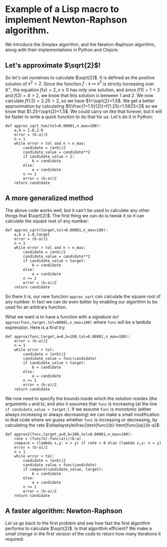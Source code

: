 Example of a Lisp macro to implement Newton-Raphson algorithm.
======

We introduce the Simplex algorithm, and the Newton-Raphson algorithm,
along with their implementations in Python and Clojure.

Let's approximate $\sqrt{2}$!
---------

So let's set ourselves to calculate $\sqrt{2}$. It is defined as the
positive solution of $x^2=2$. Since the function $f:x\mapsto x^2$ is
strictly increasing over $\mathbb{R}^+$, the equation $f(x)=2,x\geq 0$
has only one solution, and since $f(1)=1<2$ and $f(2)=4>2$, we know
that this solution is between $1$ and $2$. We now calculate
$f(1.5)=2.25>2$, so we have $1<\sqrt{2}<1.5$. We get a better
approximation by calculating $f(\frac{1+1.5}{2})=f(1.25)=1.5625<2$ so
we know that $1.25<\sqrt{2}<1.5$. We could carry on like that forever,
but it will be faster to write a quick function to do that for us.
Let's do it in Python:


    def approx_sqrt_two(tol=0.00001,n_max=100):
        a,b = 1.0,2.0
        error = (b-a)/2
        n = 1
        while error > tol and n < n_max:
            candidate = (a+b)/2
            candidate_value = candidate**2
            if candidate_value > 2:
                b = candidate
            else:
                a = candidate
            n += 1
            error = (b-a)/2
        return candidate

A more generalized method
-----

The above code works well, but it can't be used to calculate any other
things that $\sqrt{2}$. The first thing we can do is tweak it so it
can calculate the square root of any number:

    def approx_sqrt(target,tol=0.00001,n_max=100):
        a,b = 1.0,target
        error = (b-a)/2
        n = 1
        while error > tol and n < n_max:
            candidate = (a+b)/2
            candidate_value = candidate**2
            if candidate_value > target:
                b = candidate
            else:
                a = candidate
            n += 1
            error = (b-a)/2
        return candidate

So there it is, our new function `approx_sqrt` can calculate the
square root of any number. In fact we can do even better by enabling
our algorithm to be used for an arbitrary function.

What we want is to have a function with a signature `def
approx(func,target,tol=00001,n_max=100)` where `func` will be a lambda
expression. Here is a first try:

    def approx(func,target,a=0,b=100,tol=0.00001,n_max=100):
        error = (b-a)/2
        n = 1
        while error > tol:
            candidate = (a+b)/2
            candidate_value = func(candidate)
            if candidate_value > target:
                b = candidate
            else:
                a = candidate
            n += 1
            error = (b-a)/2
        return candidate


We now need to specify the bounds inside which the solution resides
(the arguments `a` and `b`), and also it assumes that `func` is
increasing (at the line `if candidate_value > target:`). If we assume
`func` is monotonic (either always increasing or always decreasing) we
can make a small modification to that code where we guess whether
`func` is increasing or decreasing, by calculating the rate
$\displaystyle\frac{\text{func}(b)-\text{func}(a)}{b-a}$:

    def approx2(func,target,a=0,b=100,tol=0.00001,n_max=100):
        rate = (func(b)-func(a))/(b-a)
        compare = (lambda x,y: x > y) if rate > 0 else (lambda x,y: x < y)
        error = (b-a)/2
        n = 1
        while error > tol:
            candidate = (a+b)/2
            candidate_value = func(candidate)
            if compare(candidate_value, target):
                b = candidate
            else:
                a = candidate
            n += 1
            error = (b-a)/2
        return candidate


A faster algorithm: Newton-Raphson
---

Let us go back to the first problem and see how fast the first
algorithm performs to calculate $\sqrt{2}$. Is that algorithm
efficient? We make a small change in the first version of the code to
return how many iterations it required:


